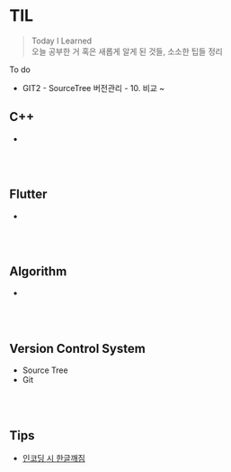 # TIL
>Today I Learned  
>오늘 공부한 거 혹은 새롭게 알게 된 것들, 소소한 팁들 정리
  
To do
- GIT2 - SourceTree 버전관리 - 10. 비교 ~

## C++
- 
<br><br>

## Flutter
- 
<br><br>

## Algorithm
- 
<br><br>

## Version Control System
- Source Tree
- Git

<br><br>

## Tips
* [인코딩 시 한글깨짐](https://github.com/mosiccan/TIL/blob/main/Tips/encoding.md)
<br><br>
